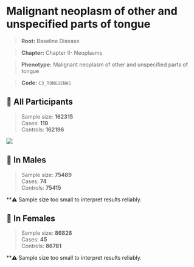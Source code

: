 # Malignant neoplasm of other and unspecified parts of tongue

> **Root:** Baseline Disease  

> **Chapter:** Chapter II- Neoplasms  

> **Phenotype:** Malignant neoplasm of other and unspecified parts of tongue  

> **Code:** `C3_TONGUENAS`

## 🧪 All Participants  
> Sample size: **162315**  
> Cases: **119**  
> Controls: **162196**
<img src="/Disease/Figures/ALL/Incidence/C3_TONGUENAS.png"/>
<CsvTable src="/Disease_Data/ALL/Incidence/COX_C3_TONGUENAS.csv" label="🔍 View full results" />

## 👨 In Males  
> Sample size: **75489**  
> Cases: **74**  
> Controls: **75415**

**⚠️ Sample size too small to interpret results reliably.


## 👩 In Females  
> Sample size: **86826**  
> Cases: **45**  
> Controls: **86781**

**⚠️ Sample size too small to interpret results reliably.

